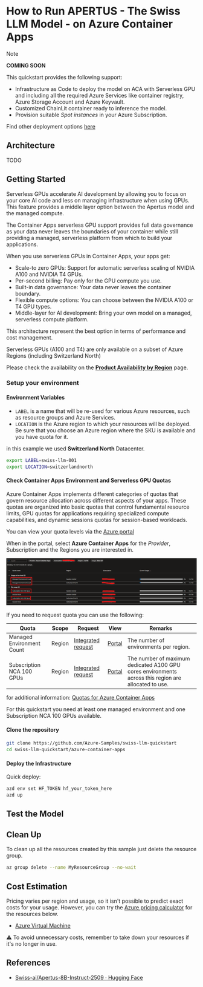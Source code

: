 # How to Run APERTUS - The Swiss LLM Model - on Azure Container Apps

> [!NOTE]
> **COMING SOON**

This quickstart provides the following support:

* Infrastructure as Code to deploy the model on ACA with Serverless GPU and including all the required Azure Services like container registry, Azure Storage Account and Azure Keyvault.
* Customized ChainLit container ready to inference the model.
* Provision suitable _Spot instances_ in your Azure Subscription.

Find other deployment options [here](../README.md)

## Architecture

TODO

## Getting Started

Serverless GPUs accelerate AI development by allowing you to focus on your core AI code and less on managing infrastructure when using GPUs. This feature provides a middle layer option between the Apertus model and the managed compute.

The Container Apps serverless GPU support provides full data governance as your data never leaves the boundaries of your container while still providing a managed, serverless platform from which to build your applications.

When you use serverless GPUs in Container Apps, your apps get:

- Scale-to zero GPUs: Support for automatic serverless scaling of NVIDIA A100 and NVIDIA T4 GPUs.
- Per-second billing: Pay only for the GPU compute you use.
- Built-in data governance: Your data never leaves the container boundary.
- Flexible compute options: You can choose between the NVIDIA A100 or T4 GPU types.
- Middle-layer for AI development: Bring your own model on a managed, serverless compute platform.

This architecture represent the best option in terms of performance and cost management.

Serverless GPUs (A100 and T4) are only available on a subset of Azure Regions (including Switzerland North)

Please check the availability on the [**Product Availability by Region**](https://azure.microsoft.com/en-us/explore/global-infrastructure/products-by-region/table) page.

### Setup your environment

#### Environment Variables

- `LABEL` is a name that will be re-used for various Azure resources, such as resource groups and Azure Services.
- `LOCATION` is the Azure region to which your resources will be deployed. Be sure that you choose an Azure region where the SKU is available and you have quota for it.

in this example we used **Switzerland North** Datacenter.

```bash
export LABEL=swiss-llm-001
export LOCATION=switzerlandnorth
```

#### Check Container Apps Environment and Serverless GPU Quotas

Azure Container Apps implements different categories of quotas that govern resource allocation across different aspects of your apps. These quotas are organized into basic quotas that control fundamental resource limits, GPU quotas for applications requiring specialized compute capabilities, and dynamic sessions quotas for session-based workloads.

You can view your quota levels via the [Azure portal](https://ms.portal.azure.com/#view/Microsoft_Azure_Capacity/QuotaMenuBlade/~/myQuotas)

When in the portal, select **Azure Container Apps** for the *Provider*, Subscription and the Regions you are interested in.



![Azure VM Quota Result](../assets/images/azure-container-apps-quota.png)

If you need to request quota you can use the following:

| Quota | Scope | Request | View | Remarks |
|---|---|---|---|---|
| Managed Environment Count | Region | [Integrated request](quota-requests.md#integrated-requests) | [Portal](#list-usage-portal) | The number of environments per region. |
| Subscription NCA 100 GPUs | Region | [Integrated request](quota-requests.md#integrated-requests) | [Portal](#list-usage-portal) | The number of maximum dedicated A100 GPU cores environments across this region are allocated to use. |

for additional information: [Quotas for Azure Container Apps](https://learn.microsoft.com/en-us/azure/container-apps/quotas)

For this quickstart you need at least one managed environment and one Subscription NCA 100 GPUs available.

#### Clone the repository

```bash
git clone https://github.com/Azure-Samples/swiss-llm-quickstart
cd swiss-llm-quickstart/azure-container-apps
```

#### Deploy the Infrastructure

Quick deploy:

```bash
azd env set HF_TOKEN hf_your_token_here
azd up 
```

## Test the Model

## Clean Up

To clean up all the resources created by this sample just delete the resource group.

```bash
az group delete --name MyResourceGroup --no-wait
```
## Cost Estimation

Pricing varies per region and usage, so it isn't possible to predict exact costs for your usage.
However, you can try the [Azure pricing calculator](https://azure.com/e/e3490de2372a4f9b909b0d032560e41b) for the resources below.

- [Azure Virtual Machine](https://azure.microsoft.com/en-us/pricing/details/virtual-machines/linux/)

⚠️ To avoid unnecessary costs, remember to take down your resources if it's no longer in use.

## References

- [Swiss-ai/Apertus-8B-Instruct-2509 · Hugging Face](https://huggingface.co/swiss-ai/Apertus-8B-Instruct-2509)
